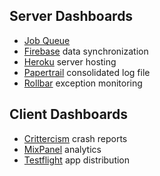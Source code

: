 ## Server Dashboards
- [Job Queue](/jobs)
- [Firebase](https://sevensitters.firebaseio.com/) data synchronization
- [Heroku](https://dashboard.heroku.com/apps/sevensitters-api/resources) server hosting
- [Papertrail](https://papertrailapp.com/systems/sevensitters-api/dashboard) consolidated log file
- [Rollbar](https://rollbar.com/project/5918/) exception monitoring

## Client Dashboards
- [Crittercism](https://app.crittercism.com/developers) crash reports
- [MixPanel](https://mixpanel.com/report/316033/events/#events) analytics
- [Testflight](https://www.testflightapp.com/dashboard/) app distribution
